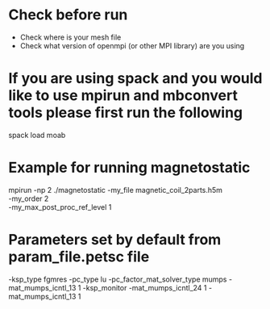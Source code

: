 Check before run
================

* Check where is your mesh file
* Check what version of openmpi (or other MPI library) are you using

If you are using spack and you would like to use mpirun and mbconvert 
tools please first run the following 
======================================================================
spack load moab

Example for running magnetostatic
=================================
mpirun -np 2 ./magnetostatic -my_file magnetic_coil_2parts.h5m \
-my_order 2 \
-my_max_post_proc_ref_level 1

Parameters set by default from param_file.petsc file
============================

-ksp_type fgmres 
-pc_type lu 
-pc_factor_mat_solver_type mumps 
-mat_mumps_icntl_13 1 
-ksp_monitor 
-mat_mumps_icntl_24 1 
-mat_mumps_icntl_13 1
